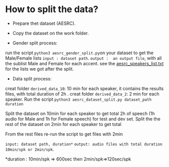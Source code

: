 How to split the data?
=====================
- Prepare thet dataset (AESRC).
- Copy the dataset on the work folder.

- Gender split process:

run the script `python3 aesrc_gender_split.py`on your dataset  to get the Male/Female lists
`input : dataset path`.
`output :  an output file`, with all the sublist Male and Female for each accent.
see the [aesrc_speakers_list.txt]() for the lists we got after the split.

- Data split process:

creat folder `derived_data_10`: 10 min for each speaker, it contains the results files, with total duration of 2h .
creat folder `derived_data_2`: 2 min for each speaker.
Run the script `python3 aesrc_dataset_split.py dataset_path duration`

Split the dataset on 10min for each speaker to get total 2h of speech (1h audio for Male and 1h for Female speech) for test and dev set.
Split the the rest of the dataset on 2min for each speaker to get total 

From the rest files re-run the script to get files with 2min

`input: dataset path, duration*`
`output: audio files with total duration 10min/spk or 2min/spk`.


*duration : 10min/spk => 600sec then 2min/spk=>120sec/spk
